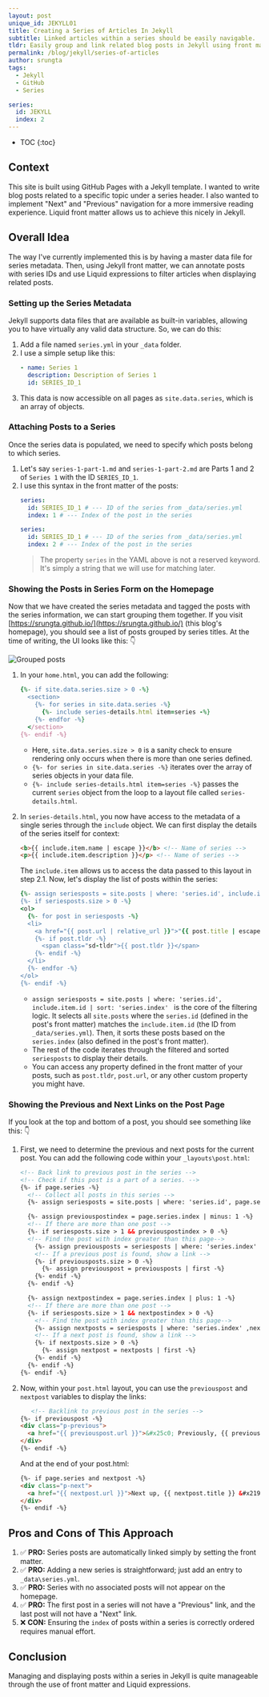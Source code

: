 ```yaml
---
layout: post
unique_id: JEKYLL01
title: Creating a Series of Articles In Jekyll
subtitle: Linked articles within a series should be easily navigable.
tldr: Easily group and link related blog posts in Jekyll using front matter and data files for sequential navigation.
permalink: /blog/jekyll/series-of-articles
author: srungta
tags:
  - Jekyll
  - GitHub
  - Series

series:
  id: JEKYLL
  index: 2
---
```

* TOC
{:toc}

## Context

This site is built using GitHub Pages with a Jekyll template. I wanted to write blog posts related to a specific topic under a series header. I also wanted to implement "Next" and "Previous" navigation for a more immersive reading experience. Liquid front matter allows us to achieve this nicely in Jekyll.

## Overall Idea

The way I've currently implemented this is by having a master data file for series metadata. Then, using Jekyll front matter, we can annotate posts with series IDs and use Liquid expressions to filter articles when displaying related posts.

### Setting up the Series Metadata

Jekyll supports data files that are available as built-in variables, allowing you to have virtually any valid data structure. So, we can do this:

1.  Add a file named `series.yml` in your `_data` folder.
2.  I use a simple setup like this:
    ```yaml
    - name: Series 1
      description: Description of Series 1
      id: SERIES_ID_1
    ```
3.  This data is now accessible on all pages as `site.data.series`, which is an array of objects.

### Attaching Posts to a Series

Once the series data is populated, we need to specify which posts belong to which series.

1.  Let's say `series-1-part-1.md` and `series-1-part-2.md` are Parts 1 and 2 of `Series 1` with the ID `SERIES_ID_1`.
2.  I use this syntax in the front matter of the posts:
    ```yaml
    series:
      id: SERIES_ID_1 # --- ID of the series from _data/series.yml
      index: 1 # --- Index of the post in the series
    ```
    ```yaml
    series:
      id: SERIES_ID_1 # --- ID of the series from _data/series.yml
      index: 2 # --- Index of the post in the series
    ```
    > The property `series` in the YAML above is not a reserved keyword. It's simply a string that we will use for matching later.

### Showing the Posts in Series Form on the Homepage

Now that we have created the series metadata and tagged the posts with the series information, we can start grouping them together.
If you visit [https://srungta.github.io/](https://srungta.github.io/) (this blog's homepage), you should see a list of posts grouped by series titles.
At the time of writing, the UI looks like this: 👇

<div class="centered-image-container">
  <img alt="Grouped posts" src ="/assets/images/jekyll/JEKYLL02/Grouped-Posts.png" class="centered-image" />
</div>

1.  In your `home.html`, you can add the following:
    ```ruby
    {%- if site.data.series.size > 0 -%}
      <section>
        {%- for series in site.data.series -%}
          {%- include series-details.html item=series -%}
        {%- endfor -%}
      </section>
    {%- endif -%}
    ```
    - Here, `site.data.series.size > 0` is a sanity check to ensure rendering only occurs when there is more than one series defined.
    - `{%- for series in site.data.series -%}` iterates over the array of series objects in your data file.
    - `{%- include series-details.html item=series -%}` passes the current `series` object from the loop to a layout file called `series-details.html`.

2.  In `series-details.html`, you now have access to the metadata of a single series through the `include` object.
    We can first display the details of the series itself for context:
    ```html
    <b>{{ include.item.name | escape }}</b> <!-- Name of series -->
    <p>{{ include.item.description }}</p> <!-- Name of series -->
    ```
    The `include.item` allows us to access the data passed to this layout in step 2.1.
    Now, let's display the list of posts within the series:
    ```ruby
    {%- assign seriesposts = site.posts | where: 'series.id', include.item.id | sort: 'series.index' -%}
    {%- if seriesposts.size > 0 -%}
    <ol>
      {%- for post in seriesposts -%}
      <li>
        <a href="{{ post.url | relative_url }}">"{{ post.title | escape }}"</a>
        {%- if post.tldr -%}
          <span class="sd-tldr">{{ post.tldr }}</span>
        {%- endif -%}
      </li>
      {%- endfor -%}
    </ol>
    {%- endif -%}
    ```
    - `assign seriesposts = site.posts | where: 'series.id', include.item.id | sort: 'series.index' ` is the core of the filtering logic. It selects all `site.posts` where the `series.id` (defined in the post's front matter) matches the `include.item.id` (the ID from `_data/series.yml`). Then, it sorts these posts based on the `series.index` (also defined in the post's front matter).
    - The rest of the code iterates through the filtered and sorted `seriesposts` to display their details.
    - You can access any property defined in the front matter of your posts, such as `post.tldr`, `post.url`, or any other custom property you might have.

### Showing the Previous and Next Links on the Post Page

If you look at the top and bottom of a post, you should see something like this: 👇
1.  First, we need to determine the previous and next posts for the current post. You can add the following code within your `_layouts\post.html`:
    ```html
    <!-- Back link to previous post in the series -->
    <!-- Check if this post is a part of a series. -->
    {%- if page.series -%}
      <!-- Collect all posts in this series -->
      {%- assign seriesposts = site.posts | where: 'series.id', page.series.id | sort: 'series.index' -%}

      {%- assign previouspostindex = page.series.index | minus: 1 -%}
      <!-- If there are more than one post -->
      {%- if seriesposts.size > 1 && previouspostindex > 0 -%}
      <!-- Find the post with index greater than this page-->
        {%- assign previousposts = seriesposts | where: 'series.index' ,previouspostindex -%}
        <!-- If a previous post is found, show a link -->
        {%- if previousposts.size > 0 -%}
          {%- assign previouspost = previousposts | first -%}
        {%- endif -%}
      {%- endif -%}

      {%- assign nextpostindex = page.series.index | plus: 1 -%}
      <!-- If there are more than one post -->
      {%- if seriesposts.size > 1 && nextpostindex > 0 -%}
        <!-- Find the post with index greater than this page-->
        {%- assign nextposts = seriesposts | where: 'series.index' ,nextpostindex -%}
        <!-- If a next post is found, show a link -->
        {%- if nextposts.size > 0 -%}
          {%- assign nextpost = nextposts | first -%}
        {%- endif -%}
      {%- endif -%}
    {%- endif -%}
    ```

2.  Now, within your `post.html` layout, you can use the `previouspost` and `nextpost` variables to display the links:
    ```html
       <!-- Backlink to previous post in the series -->
    {%- if previouspost -%}
    <div class="p-previous">
      <a href="{{ previouspost.url }}">&#x25c0; Previously, {{ previouspost.title }}</a>
    </div>
    {%- endif -%}
    ```
    And at the end of your post.html:
    ```html
    {%- if page.series and nextpost -%}
    <div class="p-next">
      <a href="{{ nextpost.url }}">Next up, {{ nextpost.title }} &#x2192</a>
    </div>
    {%- endif -%}
    ```

## Pros and Cons of This Approach

1.  ✅ **PRO:** Series posts are automatically linked simply by setting the front matter.
2.  ✅ **PRO:** Adding a new series is straightforward; just add an entry to `_data\series.yml`.
3.  ✅ **PRO:** Series with no associated posts will not appear on the homepage.
4.  ✅ **PRO:** The first post in a series will not have a "Previous" link, and the last post will not have a "Next" link.
5.  ❌ **CON:** Ensuring the `index` of posts within a series is correctly ordered requires manual effort.

## Conclusion

Managing and displaying posts within a series in Jekyll is quite manageable through the use of front matter and Liquid expressions.